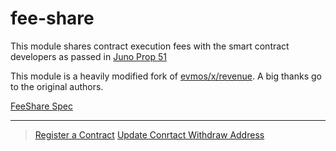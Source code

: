 # fee-share

This module shares contract execution fees with the smart contract developers as passed in [Juno Prop 51](https://www.mintscan.io/juno/proposals/51)

This module is a heavily modified fork of [evmos/x/revenue](https://github.com/evmos/evmos/tree/main/x/revenue).
A big thanks go to the original authors.

[FeeShare Spec](spec/README.md)

---

> [Register a Contract](spec/00_register.md)
> [Update Conrtact Withdraw Address](spec/00_update.md)
